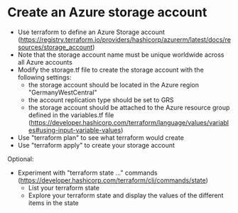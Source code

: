Create an Azure storage account
===============================

- Use terraform to define an Azure Storage account
  (https://registry.terraform.io/providers/hashicorp/azurerm/latest/docs/resources/storage_account)
- Note that the storage account name must be unique worldwide across all Azure accounts
- Modify the storage.tf file to create the storage account with the following settings:
    - the storage account should be located in the Azure region "GermanyWestCentral"
    - the account replication type should be set to GRS
    - the storage account should be attached to the Azure resource group
      defined in the variables.tf file
      (https://developer.hashicorp.com/terraform/language/values/variables#using-input-variable-values)
- Use "terraform plan" to see what terraform would create
- Use "terraform apply" to create your storage account

Optional:

- Experiment with "terraform state ..." commands
  (https://developer.hashicorp.com/terraform/cli/commands/state)
    - List your terraform state
    - Explore your terraform state and display the values of the different items in the state
